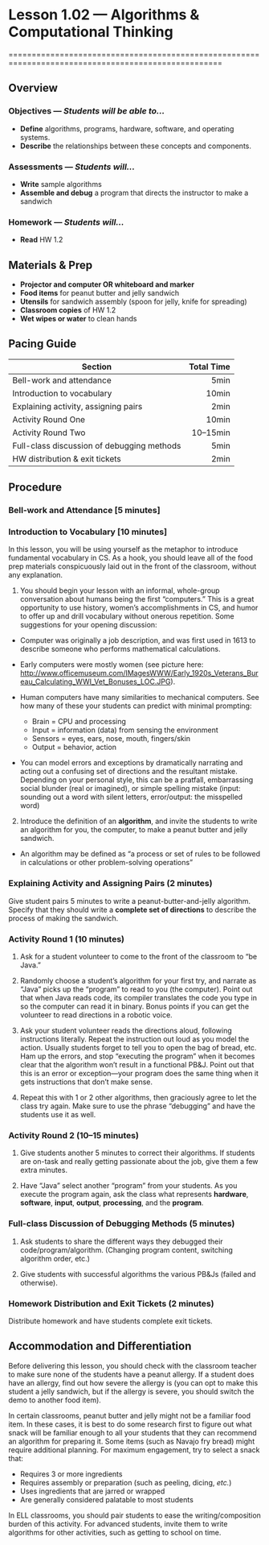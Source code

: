 # Lesson 1.02 — Algorithms & Computational Thinking
====================================================================================================

Overview
--------
### Objectives — _Students will be able to…_
- **Define** algorithms, programs, hardware, software, and operating systems.
- **Describe** the relationships between these concepts and components.

### Assessments — _Students will…_
- **Write** sample algorithms
- **Assemble and debug** a program that directs the instructor to make a sandwich

### Homework — _Students will…_
- **Read** HW 1.2


Materials & Prep
----------------
- **Projector and computer OR whiteboard and marker**
- **Food items** for peanut butter and jelly sandwich
- **Utensils** for sandwich assembly (spoon for jelly, knife for spreading)
- **Classroom copies** of HW 1.2
- **Wet wipes or water** to clean hands


Pacing Guide
------------
| Section                                    | Total Time |
|--------------------------------------------|-----------:|
| Bell-work and attendance                   |       5min |
| Introduction to vocabulary                 |      10min |
| Explaining activity, assigning pairs       |       2min |
| Activity Round One                         |      10min |
| Activity Round Two                         |   10–15min |
| Full-class discussion of debugging methods |       5min |
| HW distribution & exit tickets             |       2min |


Procedure
---------

### Bell-work and Attendance \[5 minutes\]

### Introduction to Vocabulary \[10 minutes\]

In this lesson, you will be using yourself as the metaphor to introduce fundamental vocabulary in
CS. As a hook, you should leave all of the food prep materials conspicuously laid out in the front
of the classroom, without any explanation.

1. You should begin your lesson with an informal, whole-group conversation about humans being the
  first “computers.” This is a great opportunity to use history, women’s accomplishments in CS, and
  humor to offer up and drill vocabulary without onerous repetition. Some suggestions for your
  opening discussion:

  - Computer was originally a job description, and was first used in 1613 to describe someone who
    performs mathematical calculations.

  - Early computers were mostly women (see picture here:
    http://www.officemuseum.com/IMagesWWW/Early_1920s_Veterans_Bureau_Calculating_WWI_Vet_Bonuses_LOC.JPG).

  - Human computers have many similarities to mechanical computers. See how many of these your
    students can predict with minimal prompting:
    - Brain = CPU and processing
    - Input = information (data) from sensing the environment
    - Sensors = eyes, ears, nose, mouth, fingers/skin
    - Output = behavior, action

  - You can model errors and exceptions by dramatically narrating and acting out a confusing set of
    directions and the resultant mistake. Depending on your personal style, this can be a pratfall,
    embarrassing social blunder (real or imagined), or simple spelling mistake (input: sounding out
    a word with silent letters, error/output: the misspelled word)

2. Introduce the definition of an **algorithm**, and invite the students to write an algorithm for
  you, the computer, to make a peanut butter and jelly sandwich.

  - An algorithm may be defined as “a process or set of rules to be followed in calculations or
    other problem-solving operations”


### Explaining Activity and Assigning Pairs (2 minutes)
Give student pairs 5 minutes to write a peanut-butter-and-jelly algorithm. Specify that they should
write a **complete set of directions** to describe the process of making the sandwich.

### Activity Round 1 (10 minutes)

1. Ask for a student volunteer to come to the front of the classroom to “be Java.”

2. Randomly choose a student’s algorithm for your first try, and narrate as “Java” picks up the
  “program” to read to you (the computer). Point out that when Java reads code, its compiler
  translates the code you type in so the computer can read it in binary. Bonus points if you can get
  the volunteer to read directions in a robotic voice.

3. Ask your student volunteer reads the directions aloud, following instructions literally. Repeat
  the instruction out loud as you model the action. Usually students forget to tell you to open the
  bag of bread, etc. Ham up the errors, and stop “executing the program” when it becomes clear that
  the algorithm won’t result in a functional PB&J. Point out that this is an error or exception—your
  program does the same thing when it gets instructions that don’t make sense.

4. Repeat this with 1 or 2 other algorithms, then graciously agree to let the class try again. Make
  sure to use the phrase “debugging” and have the students use it as well.

### Activity Round 2 (10–15 minutes)

1. Give students another 5 minutes to correct their algorithms. If students are on-task and really
   getting passionate about the job, give them a few extra minutes.

2. Have “Java” select another “program” from your students. As you execute the program again, ask
   the class what represents **hardware**, **software**, **input**, **output**, **processing**, and
   the **program**.

### Full-class Discussion of Debugging Methods (5 minutes)

1. Ask students to share the different ways they debugged their code/program/algorithm. (Changing
   program content, switching algorithm order, etc.)

2. Give students with successful algorithms the various PB&Js (failed and otherwise).

### Homework Distribution and Exit Tickets (2 minutes)
Distribute homework and have students complete exit tickets.

Accommodation and Differentiation
---------------------------------
Before delivering this lesson, you should check with the classroom teacher to make sure none of the
students have a peanut allergy. If a student does have an allergy, find out how severe the allergy
is (you can opt to make this student a jelly sandwich, but if the allergy is severe, you should
switch the demo to another food item).

In certain classrooms, peanut butter and jelly might not be a familiar food item. In these cases, it
is best to do some research first to figure out what snack will be familiar enough to all your
students that they can recommend an algorithm for preparing it. Some items (such as Navajo fry
bread) might require additional planning. For maximum engagement, try to select a snack that:

  - Requires 3 or more ingredients
  - Requires assembly or preparation (such as peeling, dicing, _etc._)
  - Uses ingredients that are jarred or wrapped
  - Are generally considered palatable to most students

In ELL classrooms, you should pair students to ease the writing/composition burden of this activity.
For advanced students, invite them to write algorithms for other activities, such as getting to
school on time.
